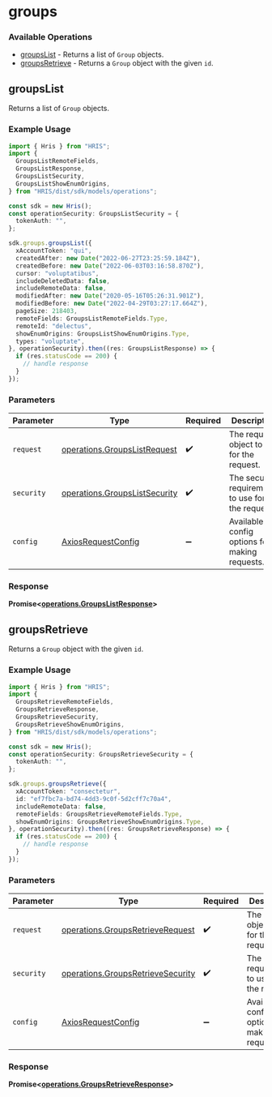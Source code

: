 # groups

### Available Operations

* [groupsList](#groupslist) - Returns a list of `Group` objects.
* [groupsRetrieve](#groupsretrieve) - Returns a `Group` object with the given `id`.

## groupsList

Returns a list of `Group` objects.

### Example Usage

```typescript
import { Hris } from "HRIS";
import {
  GroupsListRemoteFields,
  GroupsListResponse,
  GroupsListSecurity,
  GroupsListShowEnumOrigins,
} from "HRIS/dist/sdk/models/operations";

const sdk = new Hris();
const operationSecurity: GroupsListSecurity = {
  tokenAuth: "",
};

sdk.groups.groupsList({
  xAccountToken: "qui",
  createdAfter: new Date("2022-06-27T23:25:59.184Z"),
  createdBefore: new Date("2022-06-03T03:16:58.870Z"),
  cursor: "voluptatibus",
  includeDeletedData: false,
  includeRemoteData: false,
  modifiedAfter: new Date("2020-05-16T05:26:31.901Z"),
  modifiedBefore: new Date("2022-04-29T03:27:17.664Z"),
  pageSize: 218403,
  remoteFields: GroupsListRemoteFields.Type,
  remoteId: "delectus",
  showEnumOrigins: GroupsListShowEnumOrigins.Type,
  types: "voluptate",
}, operationSecurity).then((res: GroupsListResponse) => {
  if (res.statusCode == 200) {
    // handle response
  }
});
```

### Parameters

| Parameter                                                                      | Type                                                                           | Required                                                                       | Description                                                                    |
| ------------------------------------------------------------------------------ | ------------------------------------------------------------------------------ | ------------------------------------------------------------------------------ | ------------------------------------------------------------------------------ |
| `request`                                                                      | [operations.GroupsListRequest](../../models/operations/groupslistrequest.md)   | :heavy_check_mark:                                                             | The request object to use for the request.                                     |
| `security`                                                                     | [operations.GroupsListSecurity](../../models/operations/groupslistsecurity.md) | :heavy_check_mark:                                                             | The security requirements to use for the request.                              |
| `config`                                                                       | [AxiosRequestConfig](https://axios-http.com/docs/req_config)                   | :heavy_minus_sign:                                                             | Available config options for making requests.                                  |


### Response

**Promise<[operations.GroupsListResponse](../../models/operations/groupslistresponse.md)>**


## groupsRetrieve

Returns a `Group` object with the given `id`.

### Example Usage

```typescript
import { Hris } from "HRIS";
import {
  GroupsRetrieveRemoteFields,
  GroupsRetrieveResponse,
  GroupsRetrieveSecurity,
  GroupsRetrieveShowEnumOrigins,
} from "HRIS/dist/sdk/models/operations";

const sdk = new Hris();
const operationSecurity: GroupsRetrieveSecurity = {
  tokenAuth: "",
};

sdk.groups.groupsRetrieve({
  xAccountToken: "consectetur",
  id: "ef7fbc7a-bd74-4dd3-9c0f-5d2cff7c70a4",
  includeRemoteData: false,
  remoteFields: GroupsRetrieveRemoteFields.Type,
  showEnumOrigins: GroupsRetrieveShowEnumOrigins.Type,
}, operationSecurity).then((res: GroupsRetrieveResponse) => {
  if (res.statusCode == 200) {
    // handle response
  }
});
```

### Parameters

| Parameter                                                                              | Type                                                                                   | Required                                                                               | Description                                                                            |
| -------------------------------------------------------------------------------------- | -------------------------------------------------------------------------------------- | -------------------------------------------------------------------------------------- | -------------------------------------------------------------------------------------- |
| `request`                                                                              | [operations.GroupsRetrieveRequest](../../models/operations/groupsretrieverequest.md)   | :heavy_check_mark:                                                                     | The request object to use for the request.                                             |
| `security`                                                                             | [operations.GroupsRetrieveSecurity](../../models/operations/groupsretrievesecurity.md) | :heavy_check_mark:                                                                     | The security requirements to use for the request.                                      |
| `config`                                                                               | [AxiosRequestConfig](https://axios-http.com/docs/req_config)                           | :heavy_minus_sign:                                                                     | Available config options for making requests.                                          |


### Response

**Promise<[operations.GroupsRetrieveResponse](../../models/operations/groupsretrieveresponse.md)>**

